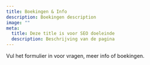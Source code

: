 ```yaml
---
title: Boekingen & Info
description: Boekingen description
image: ""
meta:
  title: Deze title is voor SEO doeleinde
  description: Beschrijving van de pagina
---
```

Vul het formulier in voor vragen, meer info of boekingen.
